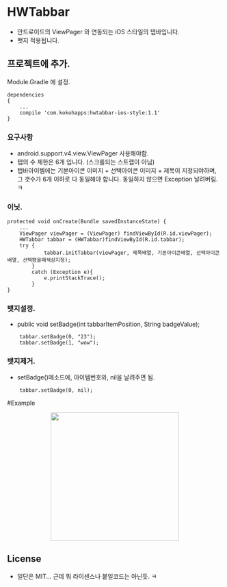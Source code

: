 
# HWTabbar

- 안드로이드의 ViewPager 와 연동되는 iOS 스타일의 탭바입니다.
- 뱃지 적용됩니다.


## 프로젝트에 추가.

Module.Gradle 에 설정.

```
dependencies 
{
	...
	compile 'com.kokohapps:hwtabbar-ios-style:1.1'
}
```



### 요구사항
- android.support.v4.view.ViewPager 사용해야함.
- 탭의 수 제한은 6개 입니다. (스크롤되는 스트랩이 아님)
- 탭바아이템에는 기본아이콘 이미지 + 선택아이콘 이미지 + 제목이 지정되야하며, 그 갯수가 6개 이하로 다 동일해야 합니다. 동일하지 않으면 Exception 날려버림.ㅋ

### 이닛.

```
protected void onCreate(Bundle savedInstanceState) {
	...
	ViewPager viewPager = (ViewPager) findViewById(R.id.viewPager);
	HWTabbar tabbar = (HWTabbar)findViewById(R.id.tabbar);
	try {
            tabbar.initTabbar(viewPager, 제목배열, 기본아이콘배열, 선택아이콘배열, 선택됐을때색상지정);
        }
        catch (Exception e){
            e.printStackTrace();
        }
}
```


### 뱃지설정.
* public void setBadge(int tabbarItemPosition, String badgeValue);


```
	tabbar.setBadge(0, "23");
	tabbar.setBadge(1, "wow");
```

### 뱃지제거.
* setBadge()메소드에, 아이템번호와, nil을 날려주면 됨.


```
	tabbar.setBadge(0, nil);
```





#Example



<p align="center" >
  <img width="300" src="http://blogfiles.naver.net/20160311_140/vowed_14576797246552UATR_PNG/2016-03-11-15-15-41.png">
</p>


## License

- 일단은 MIT... 근데 뭐 라이센스나 붙일코드는 아닌듯. ㅋ







